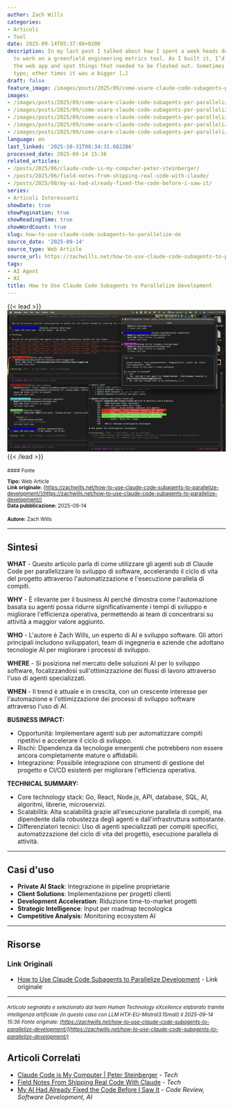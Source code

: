 ```yaml
---
author: Zach Wills
categories:
- Articoli
- Tool
date: 2025-09-14T05:37:08+0200
description: In my last post I talked about how I spent a week heads down using AI
  to work on a greenfield engineering metrics tool. As I built it, I’d often navigate
  the web app and spot things that needed to be fleshed out. Sometimes it was a small
  typo; other times it was a bigger […]
draft: false
feature_image: /images/posts/2025/09/come-usare-claude-code-subagents-per-parallelizzare-lo-sviluppo-featured.webp
images:
- /images/posts/2025/09/come-usare-claude-code-subagents-per-parallelizzare-lo-sviluppo-featured.webp
- /images/posts/2025/09/come-usare-claude-code-subagents-per-parallelizzare-lo-sviluppo-2.webp
- /images/posts/2025/09/come-usare-claude-code-subagents-per-parallelizzare-lo-sviluppo-3.webp
- /images/posts/2025/09/come-usare-claude-code-subagents-per-parallelizzare-lo-sviluppo-4.webp
- /images/posts/2025/09/come-usare-claude-code-subagents-per-parallelizzare-lo-sviluppo-5.webp
language: en
last_linked: '2025-10-31T08:34:31.682286'
processed_date: 2025-09-14 15:36
related_articles:
- /posts/2025/06/claude-code-is-my-computer-peter-steinberger/
- /posts/2025/06/field-notes-from-shipping-real-code-with-claude/
- /posts/2025/08/my-ai-had-already-fixed-the-code-before-i-saw-it/
series:
- Articoli Interessanti
showDate: true
showPagination: true
showReadingTime: true
showWordCount: true
slug: how-to-use-claude-code-subagents-to-parallelize-de
source_date: '2025-09-14'
source_type: Web Article
source_url: https://zachwills.net/how-to-use-claude-code-subagents-to-parallelize-development/
tags:
- AI Agent
- AI
title: How to Use Claude Code Subagents to Parallelize Development
---
```


{{< lead >}}
![Featured image](/images/posts/2025/09/come-usare-claude-code-subagents-per-parallelizzare-lo-sviluppo-featured.webp)
{{< /lead >}}

<small>
#### Fonte

**Tipo:** Web Article  
**Link originale:** [https://zachwills.net/how-to-use-claude-code-subagents-to-parallelize-development/](https://zachwills.net/how-to-use-claude-code-subagents-to-parallelize-development/)  
**Data pubblicazione:** 2025-09-14

**Autore:** Zach Wills</small>

---

## Sintesi

**WHAT** - Questo articolo parla di come utilizzare gli agenti sub di Claude Code per parallelizzare lo sviluppo di software, accelerando il ciclo di vita del progetto attraverso l'automatizzazione e l'esecuzione parallela di compiti.

**WHY** - È rilevante per il business AI perché dimostra come l'automazione basata su agenti possa ridurre significativamente i tempi di sviluppo e migliorare l'efficienza operativa, permettendo ai team di concentrarsi su attività a maggior valore aggiunto.

**WHO** - L'autore è Zach Wills, un esperto di AI e sviluppo software. Gli attori principali includono sviluppatori, team di ingegneria e aziende che adottano tecnologie AI per migliorare i processi di sviluppo.

**WHERE** - Si posiziona nel mercato delle soluzioni AI per lo sviluppo software, focalizzandosi sull'ottimizzazione dei flussi di lavoro attraverso l'uso di agenti specializzati.

**WHEN** - Il trend è attuale e in crescita, con un crescente interesse per l'automazione e l'ottimizzazione dei processi di sviluppo software attraverso l'uso di AI.

**BUSINESS IMPACT:**
- Opportunità: Implementare agenti sub per automatizzare compiti ripetitivi e accelerare il ciclo di sviluppo.
- Rischi: Dipendenza da tecnologie emergenti che potrebbero non essere ancora completamente mature o affidabili.
- Integrazione: Possibile integrazione con strumenti di gestione del progetto e CI/CD esistenti per migliorare l'efficienza operativa.

**TECHNICAL SUMMARY:**
- Core technology stack: Go, React, Node.js, API, database, SQL, AI, algoritmi, librerie, microservizi.
- Scalabilità: Alta scalabilità grazie all'esecuzione parallela di compiti, ma dipendente dalla robustezza degli agenti e dall'infrastruttura sottostante.
- Differenziatori tecnici: Uso di agenti specializzati per compiti specifici, automatizzazione del ciclo di vita del progetto, esecuzione parallela di attività.

---

## Casi d'uso

- **Private AI Stack**: Integrazione in pipeline proprietarie
- **Client Solutions**: Implementazione per progetti clienti
- **Development Acceleration**: Riduzione time-to-market progetti
- **Strategic Intelligence**: Input per roadmap tecnologica
- **Competitive Analysis**: Monitoring ecosystem AI

---



## Risorse

### Link Originali
- [How to Use Claude Code Subagents to Parallelize Development](https://zachwills.net/how-to-use-claude-code-subagents-to-parallelize-development/) - Link originale


---

*<small>Articolo segnalato e selezionato dal team Human Technology eXcellence elaborato tramite intelligenza artificiale (in questo caso con LLM HTX-EU-Mistral3.1Small) il 2025-09-14 15:36
Fonte originale: [https://zachwills.net/how-to-use-claude-code-subagents-to-parallelize-development/](https://zachwills.net/how-to-use-claude-code-subagents-to-parallelize-development/)</small>*

## Articoli Correlati

- [Claude Code is My Computer | Peter Steinberger](/posts/2025/06/claude-code-is-my-computer-peter-steinberger/) - *Tech*
- [Field Notes From Shipping Real Code With Claude](/posts/2025/06/field-notes-from-shipping-real-code-with-claude/) - *Tech*
- [My AI Had Already Fixed the Code Before I Saw It](/posts/2025/08/my-ai-had-already-fixed-the-code-before-i-saw-it/) - *Code Review, Software Development, AI*